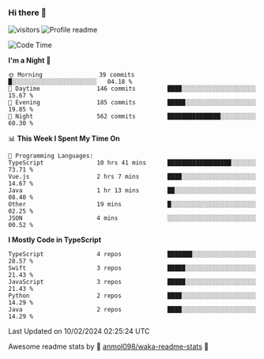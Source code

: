 ### Hi there 👋  
![visitors](https://visitor-badge.laobi.icu/badge?page_id=leverglowh) ![Profile readme](https://github.com/leverglowh/leverglowh/workflows/Profile%20readme/badge.svg?branch=master)

<!--START_SECTION:waka-->
![Code Time](http://img.shields.io/badge/Code%20Time-2%2C620%20hrs%209%20mins-blue)

**I'm a Night 🦉** 

```text
🌞 Morning                39 commits          █░░░░░░░░░░░░░░░░░░░░░░░░   04.18 % 
🌆 Daytime                146 commits         ████░░░░░░░░░░░░░░░░░░░░░   15.67 % 
🌃 Evening                185 commits         █████░░░░░░░░░░░░░░░░░░░░   19.85 % 
🌙 Night                  562 commits         ███████████████░░░░░░░░░░   60.30 % 
```


📊 **This Week I Spent My Time On** 

```text
💬 Programming Languages: 
TypeScript               10 hrs 41 mins      ██████████████████░░░░░░░   73.71 % 
Vue.js                   2 hrs 7 mins        ████░░░░░░░░░░░░░░░░░░░░░   14.67 % 
Java                     1 hr 13 mins        ██░░░░░░░░░░░░░░░░░░░░░░░   08.40 % 
Other                    19 mins             █░░░░░░░░░░░░░░░░░░░░░░░░   02.25 % 
JSON                     4 mins              ░░░░░░░░░░░░░░░░░░░░░░░░░   00.52 % 
```

**I Mostly Code in TypeScript** 

```text
TypeScript               4 repos             ███████░░░░░░░░░░░░░░░░░░   28.57 % 
Swift                    3 repos             █████░░░░░░░░░░░░░░░░░░░░   21.43 % 
JavaScript               3 repos             █████░░░░░░░░░░░░░░░░░░░░   21.43 % 
Python                   2 repos             ████░░░░░░░░░░░░░░░░░░░░░   14.29 % 
Java                     2 repos             ████░░░░░░░░░░░░░░░░░░░░░   14.29 % 
```




 Last Updated on 10/02/2024 02:25:24 UTC
<!--END_SECTION:waka-->


Awesome readme stats by :star2: [anmol098/waka-readme-stats](https://github.com/anmol098/waka-readme-stats) :star2:
